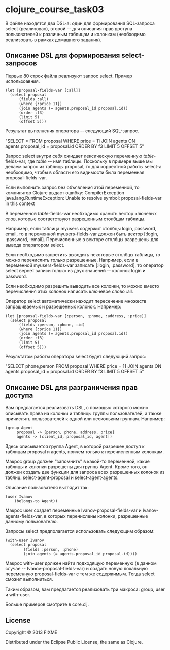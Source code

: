 # clojure_course_task03

В файле находятся два DSL-а: один для формирования SQL-запроса select (реализован), второй -- для описания прав доступа пользователей к различным таблицам и колонкам (необходимо реализовать в рамках домашнего задания).

## Описание DSL для формирования select-запросов

Первые 80 строк файла реализуют запрос select. Пример использоавния.

    (let [proposal-fields-var [:all]]
      (select proposal
          (fields :all)
          (where {:price 11})
          (join agents (= agents.proposal_id proposal.id))
          (order :f3)
          (limit 5)
          (offset 5)))

Результат выполнения оператора -- следующий SQL-запрос.

"SELECT * FROM proposal  WHERE price = 11 JOIN agents ON agents.proposal_id = proposal.id ORDER BY f3 LIMIT 5 OFFSET 5"

Запрос select внутри себя ожидает лексическую переменную *table*-fields-var, где *table* -- имя таблицы. Поскольку в примере выше мы делаем запрос из таблицы proposal, то для корректной работы select-a необходимо, чтобы в области его видимости была переменная proposal-fields-var.

Если выполнить запрос без объявления этой переменной, то компилятор Clojure выдаст ошибку:
CompilerException java.lang.RuntimeException: Unable to resolve symbol: proposal-fields-var in this context

В переменной *table*-fields-var необходимо хранить вектор ключевых слов, которые соответствуют разрешенным столбцам таблицы.

Например, если таблица myusers содержит столбцы login, password, email, то в переменной myusers-fields-var должен быть вектор [:login, :password, :email]. Перечисленные в векторе столбцы разрешены для вывода оператором select.

Если необходимо запретить выводить некоторые столбцы таблицы, то можно перечислить только разрешенные. Например, если в переменной myusers-fields-var записать [:login, :password], то оператор select вернет записи только из двух значений -- колонок login и password.

Если необходимо разрешить выводить все колонки, то можно вместо перечисления этих колонок написать ключевое слово :all.

Оператор select автоматически находит пересечение множеств запрашиваемых и разрешенных колонок. Например:

    (let [proposal-fields-var [:person, :phone, :address, :price]]
      (select proposal
          (fields :person, :phone, :id)
          (where {:price 11})
          (join agents (= agents.proposal_id proposal.id))
          (order :f3)
          (limit 5)
          (offset 5)))

Результатом работы оператора select будет следующий запрос:
	  
"SELECT phone,person FROM proposal  WHERE price = 11 JOIN agents ON agents.proposal_id = proposal.id ORDER BY f3 LIMIT 5 OFFSET 5"

## Описание DSL для разграничения прав доступа

Вам предлагается реализовать DSL, с помощью которого можно описывать права на колонки и таблицы группы пользователей, а также причислять пользователей к одной или нескольким группам. Например:

    (group Agent
         proposal -> [person, phone, address, price]
         agents -> [client_id, proposal_id, agent])

Здесь описывается группа Agent, в которой разрешен доступ к таблицам proposal и agents, причем только к перечисленным колонкам.	 

Макрос group должен "запомнить" в какой-то переменной, какие таблицы и колонки разрешены для группы Agent. Кроме того, он должен создать две функции для запроса всех разрешенных колонок из таблиц: select-agent-proposal и select-agent-agents.

Описание пользователя выглядит так:

    (user Ivanov
        (belongs-to Agent))

Макрос user создает переменные Ivanov-proposal-fields-var и Ivanov-agents-fields-var, в которых перечислены колонки, разрешенные данному пользователю.


Запросы select предполагается использовать следующим образом:

    (with-user Ivanov
      (select proposal
            (fields :person, :phone)
            (join agents (= agents.proposal_id proposal.id))))

Макрос with-user должен найти подходящую переменную (в данном случае -- Ivanov-proposal-fields-var) и создать новую локальную переменную proposal-fields-var с тем же содержимым. Тогда select сможет выполниться.

Таким образом, вам предлагается реализовать три макроса: group, user и with-user.

Больше примеров смотрите в core.clj.

## License

Copyright © 2013 FIXME

Distributed under the Eclipse Public License, the same as Clojure.
